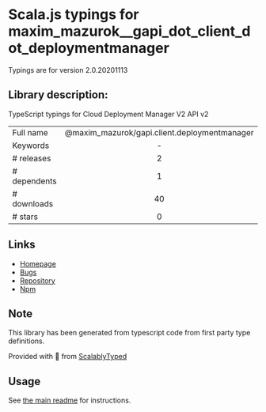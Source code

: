 
# Scala.js typings for maxim_mazurok__gapi_dot_client_dot_deploymentmanager

Typings are for version 2.0.20201113

## Library description:
TypeScript typings for Cloud Deployment Manager V2 API v2

|                    |                 |
| ------------------ | :-------------: |
| Full name          | @maxim_mazurok/gapi.client.deploymentmanager |
| Keywords           | - |
| # releases         | 2 |
| # dependents       | 1 |
| # downloads        | 40 |
| # stars            | 0 |

## Links
- [Homepage](https://github.com/Maxim-Mazurok/google-api-typings-generator#readme)
- [Bugs](https://github.com/Maxim-Mazurok/google-api-typings-generator/issues)
- [Repository](https://github.com/Maxim-Mazurok/google-api-typings-generator)
- [Npm](https://www.npmjs.com/package/%40maxim_mazurok%2Fgapi.client.deploymentmanager)
    


## Note
This library has been generated from typescript code from first party type definitions.

Provided with :purple_heart: from [ScalablyTyped](https://github.com/oyvindberg/ScalablyTyped)

## Usage
See [the main readme](../../readme.md) for instructions.


